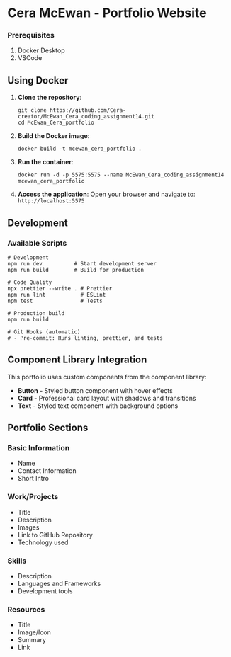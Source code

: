 # Cera McEwan - Portfolio Website

### Prerequisites

1. Docker Desktop
2. VSCode

## Using Docker

1. **Clone the repository**:

   ```
   git clone https://github.com/Cera-creator/McEwan_Cera_coding_assignment14.git
   cd McEwan_Cera_portfolio
   ```

2. **Build the Docker image**:

   ```
   docker build -t mcewan_cera_portfolio .
   ```

3. **Run the container**:

   ```
   docker run -d -p 5575:5575 --name McEwan_Cera_coding_assignment14 mcewan_cera_portfolio
   ```

4. **Access the application**:
   Open your browser and navigate to: `http://localhost:5575`

## Development

### Available Scripts

```
# Development
npm run dev          # Start development server
npm run build        # Build for production

# Code Quality
npx prettier --write . # Prettier
npm run lint           # ESLint
npm test               # Tests

# Production build
npm run build

# Git Hooks (automatic)
# - Pre-commit: Runs linting, prettier, and tests
```

## Component Library Integration

This portfolio uses custom components from the component library:

- **Button** - Styled button component with hover effects
- **Card** - Professional card layout with shadows and transitions
- **Text** - Styled text component with background options

## Portfolio Sections

### Basic Information

- Name
- Contact Information
- Short Intro

### Work/Projects

- Title
- Description
- Images
- Link to GitHub Repository
- Technology used

### Skills

- Description
- Languages and Frameworks
- Development tools

### Resources

- Title
- Image/Icon
- Summary
- Link

